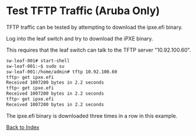 
# Test TFTP Traffic (Aruba Only)

TFTP traffic can be tested by attempting to download the ipxe.efi binary.

Log into the leaf switch and try to download the iPXE binary.

This requires that the leaf switch can talk to the TFTP server "10.92.100.60".

```bash
sw-leaf-001# start-shell
sw-leaf-001:~$ sudo su
sw-leaf-001:/home/admin# tftp 10.92.100.60
tftp> get ipxe.efi
Received 1007200 bytes in 2.2 seconds
tftp> get ipxe.efi
Received 1007200 bytes in 2.2 seconds
tftp> get ipxe.efi
Received 1007200 bytes in 2.2 seconds
```

The ipxe.efi binary is downloaded three times in a row in this example. 

[Back to Index](../index_aruba.md)